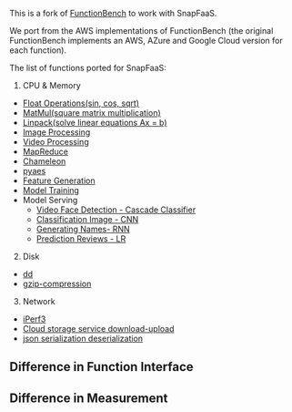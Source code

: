 This is a fork of [FunctionBench](https://github.com/kmu-bigdata/serverless-faas-workbench) to work with SnapFaaS.

We port from the AWS implementations of FunctionBench (the original FunctionBench implements an AWS, AZure and Google Cloud version for each function).

The list of functions ported for SnapFaaS:
1. CPU & Memory
 - [Float Operations(sin, cos, sqrt)](https://github.com/kmu-bigdata/serverless-faas-workbench/wiki/float-operation)
 - [MatMul(square matrix multiplication)](https://github.com/kmu-bigdata/serverless-faas-workbench/wiki/matmul)
 - [Linpack(solve linear equations Ax = b)](https://github.com/kmu-bigdata/serverless-faas-workbench/wiki/linpack)
 - [Image Processing](https://github.com/kmu-bigdata/serverless-faas-workbench/wiki/image-processing)
 - [Video Processing](https://github.com/kmu-bigdata/serverless-faas-workbench/wiki/video-processing)
 - [MapReduce](https://github.com/kmu-bigdata/serverless-faas-workbench/wiki/mapreduce)
 - [Chameleon](https://github.com/kmu-bigdata/serverless-faas-workbench/wiki/chameleon)
 - [pyaes](https://github.com/kmu-bigdata/serverless-faas-workbench/wiki/pyaes)
 - [Feature Generation](https://github.com/kmu-bigdata/serverless-faas-workbench/wiki/feature-generation)
 - [Model Training](https://github.com/kmu-bigdata/serverless-faas-workbench/wiki/model-training)
 - Model Serving
    - [Video Face Detection - Cascade Classifier](https://github.com/kmu-bigdata/serverless-faas-workbench/wiki/video-face-detection)
    - [Classification Image - CNN](https://github.com/kmu-bigdata/serverless-faas-workbench/wiki/classification-image)
    - [Generating Names- RNN](https://github.com/kmu-bigdata/serverless-faas-workbench/wiki/generating-names-rnn)
    - [Prediction Reviews - LR](https://github.com/kmu-bigdata/serverless-faas-workbench/wiki/ml_lr_prediction)
2. Disk
 - [dd](https://github.com/kmu-bigdata/serverless-faas-workbench/wiki/dd)
 - [gzip-compression](https://github.com/kmu-bigdata/serverless-faas-workbench/wiki/gzip-compression)
3. Network
 - [iPerf3](https://github.com/kmu-bigdata/serverless-faas-workbench/wiki/iperf3)
 - [Cloud storage service download-upload](https://github.com/kmu-bigdata/serverless-faas-workbench/wiki/cloud-storage)
 - [json serialization deserialization](https://github.com/kmu-bigdata/serverless-faas-workbench/wiki/json)



## Difference in Function Interface



## Difference in Measurement

